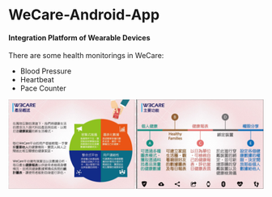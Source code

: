# WeCare-Android-App
#### Integration Platform of Wearable Devices 

There are some health monitorings in WeCare:

 * Blood Pressure
 * Heartbeat
 * Pace Counter
 
![](photo/12180897_899218976822452_1608502168_o.jpg)





